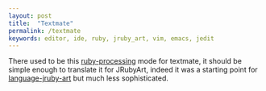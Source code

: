 ```yaml
---
layout: post
title:  "Textmate"
permalink: /textmate
keywords: editor, ide, ruby, jruby_art, vim, emacs, jedit
---
```

There used to be this [ruby-processing][bundle] mode for textmate, it should be simple enough to translate it for JRubyArt, indeed it was a starting point for [language-jruby-art][syntax] but much less sophisticated.

[bundle]:https://github.com/tibastral/ruby-processing-tmbundle
[syntax]:https://atom.io/packages/language-jruby-art
